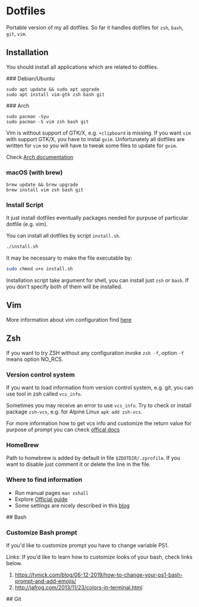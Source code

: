 # Dotfiles

Portable version of my all dotfiles. So far it handles dotfiles
for `zsh`, `bash`, `git`, `vim`.


## Installation

You should install all applications which are related to dotfiles.

### Debian/Ubuntu

```
sudo apt update && sudo apt upgrade
sudo apt install vim-gtk zsh bash git
```

### Arch

```
sudo pacman -Syu
sudo pacman -S vim zsh bash git
```
Vim is without support of GTK/X, e.g. `+clipboard` is missing.
If you want `vim` with support GTK/X, you have to instal `gvim`. Unfortunately all dotfiles
are written for `vim` so you will have to tweak some files to update for `gvim`.

Check [Arch documentation](https://wiki.archlinux.org/title/Vim#Installation)

### macOS (with brew)

```
brew update && brew upgrade
brew install vim zsh bash git
```

### Install Script

It just install dotfiles eventually packages needed for purpuse of particular dotfile (e.g. vim).

You can install all dotfiles by script `install.sh`.

```sh
./install.sh
```

It may be necessary to make the file executable by:

```sh
sudo chmod u+x install.sh
```

Installation script take argument for shell, you can install just `zsh` or `bash`. If you
don't specify both of them will be installed.

## Vim
More information about vim configuration find [here](.vim/README.md)

## Zsh

If you want to try ZSH without any configuration invoke `zsh -f`, option `-f` means option NO_RCS.

### Version control system

If you want to load information from version control system, e.g. git, you can use tool in zsh called `vcs_info`.

Sometimes you may receive an error to use `vcs_info`. Try to check or install package `zsh-vcs`,
e.g. for Alpine Linux `apk add zsh-vcs`.

For more information how to get vcs info and customize the return value for purpose of prompt you can check [offical docs](https://zsh.sourceforge.io/Doc/Release/User-Contributions.html#Version-Control-Information)

### HomeBrew

Path to homebrew is added by default in file `$ZDOTDIR/.zprofile`. If you want to disable just comment it or delete the line in the file.

### Where to find information

- Run manual pages `man zshall`
- Explore [Official guide](https://zsh.sourceforge.io/Guide/zshguide.html)
- Some settings are nicely described in this [blog](https://thevaluable.dev/zsh-install-configure-mouseless/)

## Bash

### Customize Bash prompt

If you'd like to customize prompt you have to change variable PS1.

Links:
If you'd like to learn how to customize looks of your bash, check links below.

1. https://tynick.com/blog/06-12-2019/how-to-change-your-ps1-bash-prompt-and-add-emojis/
2. http://jafrog.com/2013/11/23/colors-in-terminal.html

## Git

